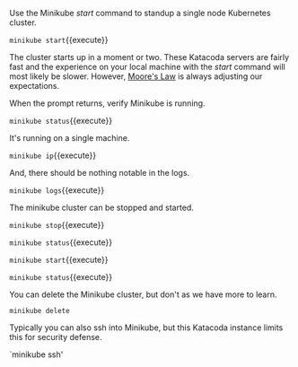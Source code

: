 Use the Minikube _start_ command to standup a single node Kubernetes cluster.

`minikube start`{{execute}}

The cluster starts up in a moment or two. These Katacoda servers are fairly fast and the experience on your local machine with the _start_ command will most likely be slower. However, [Moore's Law](https://en.wikipedia.org/wiki/Moore%27s_law) is always adjusting our expectations.

When the prompt returns, verify Minikube is running.

`minikube status`{{execute}}

It's running on a single machine.

`minikube ip`{{execute}}

And, there should be nothing notable in the logs.

`minikube logs`{{execute}}

The minikube cluster can be stopped and started.

`minikube stop`{{execute}}

`minikube status`{{execute}}

`minikube start`{{execute}}

`minikube status`{{execute}}

You can delete the Minikube cluster, but don't as we have more to learn.

`minikube delete`

Typically you can also ssh into Minikube, but this Katacoda instance limits this for security defense.

`minikube ssh'
